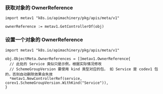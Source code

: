 ### 获取对象的 OwnerReference

```golang
import metav1 "k8s.io/apimachinery/pkg/apis/meta/v1"

ownerReference := metav1.GetControllerOf(obj)
```

### 设置一个对象的 OwnerReference

```golang
import metav1 "k8s.io/apimachinery/pkg/apis/meta/v1"

obj.ObjectMeta.OwnerReferences = []metav1.OwnerReference{
  // 此处的 Service 类似只是示例，根据实际情况修改
  // SchemeGroupVersion 要使用 kind 类型对应的包， 如 Service 是 codev1 包的，否则自动删除效果会失效 
  *metav1.NewControllerRef(service, corev1.SchemeGroupVersion.WithKind("Service")),
}
```
